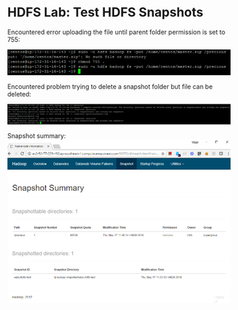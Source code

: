 # HDFS Lab: Test HDFS Snapshots

Encountered error uploading the file until parent folder permission is set to 755:

<img src='./fileupload.PNG' />

Encountered problem trying to delete a snapshot folder but file can be deleted:

<img src='./rmfail.PNG' />


Snapshot summary:
<img src='./2_snapshot_list.png' />
